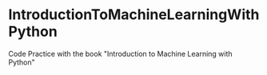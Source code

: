 # IntroductionToMachineLearningWithPython
Code Practice with the book "Introduction to Machine Learning with Python"
